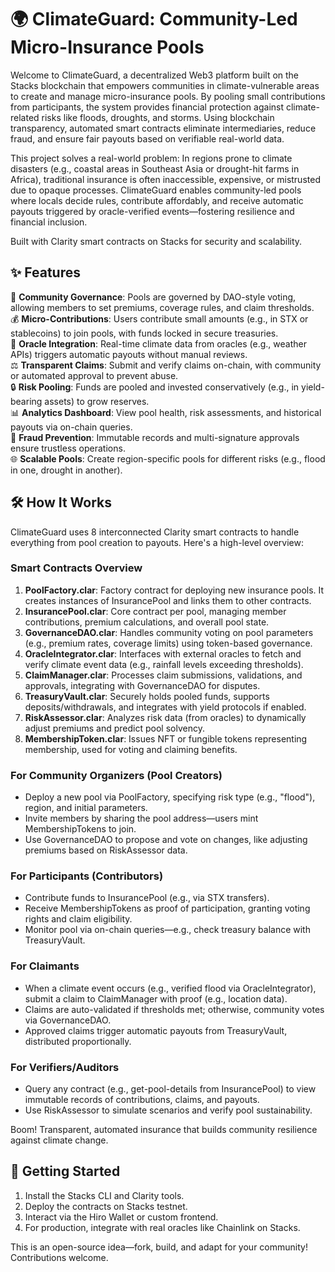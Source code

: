 # 🌍 ClimateGuard: Community-Led Micro-Insurance Pools

Welcome to ClimateGuard, a decentralized Web3 platform built on the Stacks blockchain that empowers communities in climate-vulnerable areas to create and manage micro-insurance pools. By pooling small contributions from participants, the system provides financial protection against climate-related risks like floods, droughts, and storms. Using blockchain transparency, automated smart contracts eliminate intermediaries, reduce fraud, and ensure fair payouts based on verifiable real-world data.

This project solves a real-world problem: In regions prone to climate disasters (e.g., coastal areas in Southeast Asia or drought-hit farms in Africa), traditional insurance is often inaccessible, expensive, or mistrusted due to opaque processes. ClimateGuard enables community-led pools where locals decide rules, contribute affordably, and receive automatic payouts triggered by oracle-verified events—fostering resilience and financial inclusion.

Built with Clarity smart contracts on Stacks for security and scalability.

## ✨ Features

🌱 **Community Governance**: Pools are governed by DAO-style voting, allowing members to set premiums, coverage rules, and claim thresholds.  
💰 **Micro-Contributions**: Users contribute small amounts (e.g., in STX or stablecoins) to join pools, with funds locked in secure treasuries.  
📡 **Oracle Integration**: Real-time climate data from oracles (e.g., weather APIs) triggers automatic payouts without manual reviews.  
⚖️ **Transparent Claims**: Submit and verify claims on-chain, with community or automated approval to prevent abuse.  
🔒 **Risk Pooling**: Funds are pooled and invested conservatively (e.g., in yield-bearing assets) to grow reserves.  
📊 **Analytics Dashboard**: View pool health, risk assessments, and historical payouts via on-chain queries.  
🚫 **Fraud Prevention**: Immutable records and multi-signature approvals ensure trustless operations.  
🌐 **Scalable Pools**: Create region-specific pools for different risks (e.g., flood in one, drought in another).

## 🛠 How It Works

ClimateGuard uses 8 interconnected Clarity smart contracts to handle everything from pool creation to payouts. Here's a high-level overview:

### Smart Contracts Overview
1. **PoolFactory.clar**: Factory contract for deploying new insurance pools. It creates instances of InsurancePool and links them to other contracts.
2. **InsurancePool.clar**: Core contract per pool, managing member contributions, premium calculations, and overall pool state.
3. **GovernanceDAO.clar**: Handles community voting on pool parameters (e.g., premium rates, coverage limits) using token-based governance.
4. **OracleIntegrator.clar**: Interfaces with external oracles to fetch and verify climate event data (e.g., rainfall levels exceeding thresholds).
5. **ClaimManager.clar**: Processes claim submissions, validations, and approvals, integrating with GovernanceDAO for disputes.
6. **TreasuryVault.clar**: Securely holds pooled funds, supports deposits/withdrawals, and integrates with yield protocols if enabled.
7. **RiskAssessor.clar**: Analyzes risk data (from oracles) to dynamically adjust premiums and predict pool solvency.
8. **MembershipToken.clar**: Issues NFT or fungible tokens representing membership, used for voting and claiming benefits.

### For Community Organizers (Pool Creators)
- Deploy a new pool via PoolFactory, specifying risk type (e.g., "flood"), region, and initial parameters.
- Invite members by sharing the pool address—users mint MembershipTokens to join.
- Use GovernanceDAO to propose and vote on changes, like adjusting premiums based on RiskAssessor data.

### For Participants (Contributors)
- Contribute funds to InsurancePool (e.g., via STX transfers).
- Receive MembershipTokens as proof of participation, granting voting rights and claim eligibility.
- Monitor pool via on-chain queries—e.g., check treasury balance with TreasuryVault.

### For Claimants
- When a climate event occurs (e.g., verified flood via OracleIntegrator), submit a claim to ClaimManager with proof (e.g., location data).
- Claims are auto-validated if thresholds met; otherwise, community votes via GovernanceDAO.
- Approved claims trigger automatic payouts from TreasuryVault, distributed proportionally.

### For Verifiers/Auditors
- Query any contract (e.g., get-pool-details from InsurancePool) to view immutable records of contributions, claims, and payouts.
- Use RiskAssessor to simulate scenarios and verify pool sustainability.

Boom! Transparent, automated insurance that builds community resilience against climate change.

## 🚀 Getting Started
1. Install the Stacks CLI and Clarity tools.
2. Deploy the contracts on Stacks testnet.
3. Interact via the Hiro Wallet or custom frontend.
4. For production, integrate with real oracles like Chainlink on Stacks.

This is an open-source idea—fork, build, and adapt for your community! Contributions welcome.